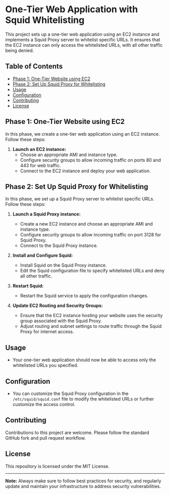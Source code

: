 # One-Tier Web Application with Squid Whitelisting

This project sets up a one-tier web application using an EC2 instance and implements a Squid Proxy server to whitelist specific URLs. It ensures that the EC2 instance can only access the whitelisted URLs, with all other traffic being denied.

## Table of Contents
- [Phase 1: One-Tier Website using EC2](#phase-1-one-tier-website-using-ec2)
- [Phase 2: Set Up Squid Proxy for Whitelisting](#phase-2-set-up-squid-proxy-for-whitelisting)
- [Usage](#usage)
- [Configuration](#configuration)
- [Contributing](#contributing)
- [License](#license)

## Phase 1: One-Tier Website using EC2

In this phase, we create a one-tier web application using an EC2 instance. Follow these steps:

1. **Launch an EC2 instance:**
   - Choose an appropriate AMI and instance type.
   - Configure security groups to allow incoming traffic on ports 80 and 443 for web traffic.
   - Connect to the EC2 instance and deploy your web application.

## Phase 2: Set Up Squid Proxy for Whitelisting

In this phase, we set up a Squid Proxy server to whitelist specific URLs. Follow these steps:

1. **Launch a Squid Proxy instance:**
   - Create a new EC2 instance and choose an appropriate AMI and instance type.
   - Configure security groups to allow incoming traffic on port 3128 for Squid Proxy.
   - Connect to the Squid Proxy instance.

2. **Install and Configure Squid:**
   - Install Squid on the Squid Proxy instance.
   - Edit the Squid configuration file to specify whitelisted URLs and deny all other traffic.

3. **Restart Squid:**
   - Restart the Squid service to apply the configuration changes.

4. **Update EC2 Routing and Security Groups:**
   - Ensure that the EC2 instance hosting your website uses the security group associated with the Squid Proxy.
   - Adjust routing and subnet settings to route traffic through the Squid Proxy for internet access.

## Usage

- Your one-tier web application should now be able to access only the whitelisted URLs you specified.

## Configuration

- You can customize the Squid Proxy configuration in the `/etc/squid/squid.conf` file to modify the whitelisted URLs or further customize the access control.

## Contributing

Contributions to this project are welcome. Please follow the standard GitHub fork and pull request workflow.

##  License
This repository is licensed under the MIT License.

---

**Note:** Always make sure to follow best practices for security, and regularly update and maintain your infrastructure to address security vulnerabilities.
